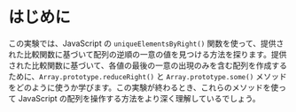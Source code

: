 # はじめに

この実験では、JavaScript の `uniqueElementsByRight()` 関数を使って、提供された比較関数に基づいて配列の逆順の一意の値を見つける方法を探ります。提供された比較関数に基づいて、各値の最後の一意の出現のみを含む配列を作成するために、`Array.prototype.reduceRight()` と `Array.prototype.some()` メソッドをどのように使うか学びます。この実験が終わるとき、これらのメソッドを使って JavaScript の配列を操作する方法をより深く理解しているでしょう。
